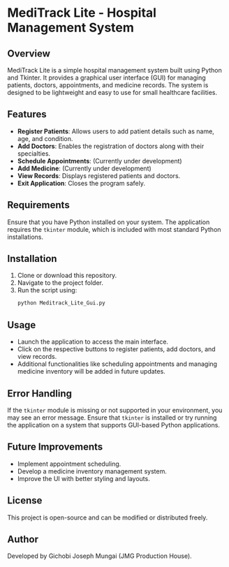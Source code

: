 # MediTrack Lite - Hospital Management System

## Overview
MediTrack Lite is a simple hospital management system built using Python and Tkinter. It provides a graphical user interface (GUI) for managing patients, doctors, appointments, and medicine records. The system is designed to be lightweight and easy to use for small healthcare facilities.

## Features
- **Register Patients**: Allows users to add patient details such as name, age, and condition.
- **Add Doctors**: Enables the registration of doctors along with their specialties.
- **Schedule Appointments**: (Currently under development)
- **Add Medicine**: (Currently under development)
- **View Records**: Displays registered patients and doctors.
- **Exit Application**: Closes the program safely.

## Requirements
Ensure that you have Python installed on your system. The application requires the `tkinter` module, which is included with most standard Python installations.

## Installation
1. Clone or download this repository.
2. Navigate to the project folder.
3. Run the script using:
   ```bash
   python Meditrack_Lite_Gui.py
   ```

## Usage
- Launch the application to access the main interface.
- Click on the respective buttons to register patients, add doctors, and view records.
- Additional functionalities like scheduling appointments and managing medicine inventory will be added in future updates.

## Error Handling
If the `tkinter` module is missing or not supported in your environment, you may see an error message. Ensure that `tkinter` is installed or try running the application on a system that supports GUI-based Python applications.

## Future Improvements
- Implement appointment scheduling.
- Develop a medicine inventory management system.
- Improve the UI with better styling and layouts.

## License
This project is open-source and can be modified or distributed freely.

## Author
Developed by Gichobi Joseph Mungai (JMG Production House).

